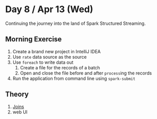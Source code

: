 # Day 8 / Apr 13 (Wed)

Continuing the journey into the land of Spark Structured Streaming.

## Morning Exercise

1. Create a brand new project in IntelliJ IDEA
1. Use `rate` data source as the source
1. Use `foreach` to write data out
    1. Create a file for the records of a batch
    1. Open and close the file before and after `process`ing the records
1. Run the application from command line using `spark-submit`

## Theory

1. [Joins](https://jaceklaskowski.github.io/spark-workshop/slides/spark-sql-joins.html#/home)
1. web UI
